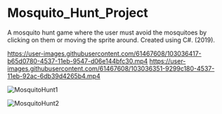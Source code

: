 # Mosquito_Hunt_Project
A mosquito hunt game where the user must avoid the mosquitoes by clicking on them or moving the sprite around. Created using C#. (2019).

https://user-images.githubusercontent.com/61467608/103036417-b65d0780-4537-11eb-9547-d06e144bfc30.mp4
https://user-images.githubusercontent.com/61467608/103036351-9299c180-4537-11eb-92ac-6db39d4265b4.mp4

![MosquitoHunt1](https://user-images.githubusercontent.com/61467608/103034206-616ac280-4532-11eb-85e7-d12d336f4a5f.gif)

![MosquitoHunt2](https://user-images.githubusercontent.com/61467608/103034571-2b7a0e00-4533-11eb-9037-30c549708d61.gif)
